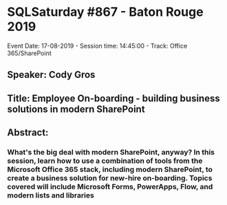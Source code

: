 # SQLSaturday #867 - Baton Rouge 2019
Event Date: 17-08-2019 - Session time: 14:45:00 - Track: Office 365/SharePoint
## Speaker: Cody Gros
## Title: Employee On-boarding - building business solutions in modern SharePoint
## Abstract:
### What's the big deal with modern SharePoint, anyway? In this session, learn how to use a combination of tools from the Microsoft Office 365 stack, including modern SharePoint, to create a business solution for new-hire on-boarding. Topics covered will include Microsoft Forms, PowerApps, Flow, and modern lists and libraries
